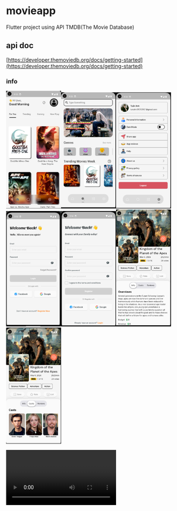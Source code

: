 # movieapp

Flutter project using API TMDB(The Movie Database)

## api doc

[https://developer.themoviedb.org/docs/getting-started](https://developer.themoviedb.org/docs/getting-started)

### info

<img src="assets/readme_images/1.png" width="150"><img src="assets/readme_images/2.png" width="150"><img src="assets/readme_images/3.png" width="150"><img src="assets/readme_images/4.png" width="150"><img src="assets/readme_images/5.png" width="150"><img src="assets/readme_images/6.png" width="150"><img src="assets/readme_images/7.png" width="150">

<video controls autoplay>
        <source src="assets/readme_images/info.mp4">
</video>
